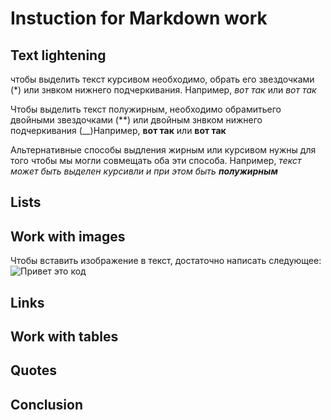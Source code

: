 # Instuction for Markdown work

## Text lightening

чтобы выделить текст курсивом необходимо, обрать его звездочками (*) или знвком нижнего подчеркивания. Например, *вот так* или _вот так_

Чтобы выделить текст полужирным, необходимо обрамитьего двойными звездочками (**) или двойным знвком нижнего подчеркивания (__)Например, **вот так** или __вот так__

Альтернативные способы выдления жирным или курсивом нужны для того чтобы мы могли совмещать оба эти способа. Например, _текст может быть выделен курсивли и при этом быть **полужирным**_

## Lists

## Work with images

Чтобы вставить  изображение в текст, достаточно написать следующее: ![Привет это код](code.jpeg)

## Links

## Work with tables

## Quotes

## Conclusion
